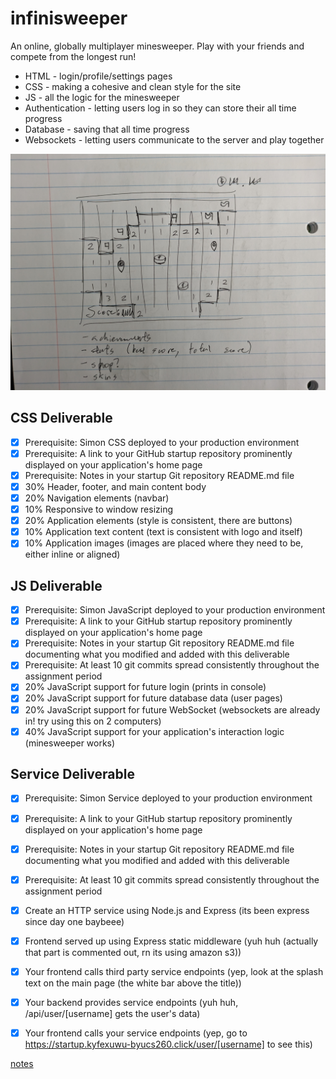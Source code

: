 # infinisweeper

An online, globally multiplayer minesweeper. Play with your friends and compete from the longest run!

- HTML - login/profile/settings pages
- CSS - making a cohesive and clean style for the site
- JS - all the logic for the minesweeper
- Authentication - letting users log in so they can store their all time progress
- Database - saving that all time progress
- Websockets - letting users communicate to the server and play together

![infinisweeper sketch](classwork/docs/concept.jpg)

## CSS Deliverable

 - [x] Prerequisite: Simon CSS deployed to your production environment
 - [x] Prerequisite: A link to your GitHub startup repository prominently displayed on your application's home page
 - [x] Prerequisite: Notes in your startup Git repository README.md file
 - [x] 30% Header, footer, and main content body
 - [x] 20% Navigation elements (navbar)
 - [x] 10% Responsive to window resizing
 - [x] 20% Application elements (style is consistent, there are buttons)
 - [x] 10% Application text content (text is consistent with logo and itself)
 - [x] 10% Application images (images are placed where they need to be, either inline or aligned)

## JS Deliverable

 - [x] Prerequisite: Simon JavaScript deployed to your production environment
 - [x] Prerequisite: A link to your GitHub startup repository prominently displayed on your application's home page
 - [x] Prerequisite: Notes in your startup Git repository README.md file documenting what you modified and added with this deliverable
 - [x] Prerequisite: At least 10 git commits spread consistently throughout the assignment period
 - [x] 20% JavaScript support for future login (prints in console)
 - [x] 20% JavaScript support for future database data (user pages)
 - [x] 20% JavaScript support for future WebSocket (websockets are already in! try using this on 2 computers)
 - [x] 40% JavaScript support for your application's interaction logic (minesweeper works)

## Service Deliverable

 - [x] Prerequisite: Simon Service deployed to your production environment
 - [x] Prerequisite: A link to your GitHub startup repository prominently displayed on your application's home page
 - [x] Prerequisite: Notes in your startup Git repository README.md file documenting what you modified and added with this deliverable
 - [x] Prerequisite: At least 10 git commits spread consistently throughout the assignment period
 - [x] Create an HTTP service using Node.js and Express (its been express since day one baybeee)
 - [x] Frontend served up using Express static middleware (yuh huh (actually that part is commented out, rn its using amazon s3))
 - [x] Your frontend calls third party service endpoints (yep, look at the splash text on the main page (the white bar above the title))
 - [x] Your backend provides service endpoints (yuh huh, /api/user/[username] gets the user's data)
 - [x] Your frontend calls your service endpoints (yep, go to https://startup.kyfexuwu-byucs260.click/user/[username] to see this)


[notes](classwork/notes.md)
